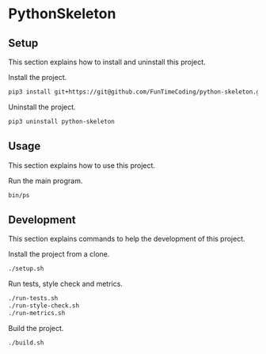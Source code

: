 # PythonSkeleton

## Setup

This section explains how to install and uninstall this project.

Install the project.

```sh
pip3 install git+https://git@github.com/FunTimeCoding/python-skeleton.git#egg=python-skeleton
```

Uninstall the project.

```sh
pip3 uninstall python-skeleton
```


## Usage

This section explains how to use this project.

Run the main program.

```sh
bin/ps
```


## Development

This section explains commands to help the development of this project.

Install the project from a clone.

```sh
./setup.sh
```

Run tests, style check and metrics.

```sh
./run-tests.sh
./run-style-check.sh
./run-metrics.sh
```

Build the project.

```sh
./build.sh
```
